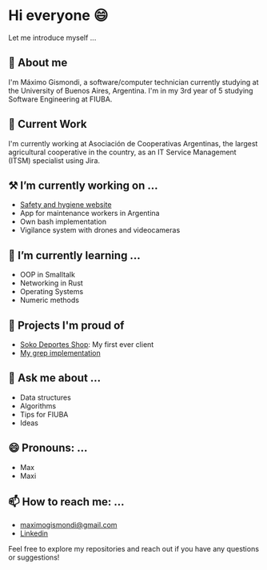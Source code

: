 # Hi everyone 😄

Let me introduce myself ...

## 👤 About me

I'm Máximo Gismondi, a software/computer technician currently studying at the University of Buenos Aires, Argentina. I'm in my 3rd year of 5 studying Software Engineering at FIUBA.

## 🏢 Current Work

I'm currently working at Asociación de Cooperativas Argentinas, the largest agricultural cooperative in the country, as an IT Service Management (ITSM) specialist using Jira.

## ⚒️ I’m currently working on ...
  - [Safety and hygiene website](byb.com.ar)
  - App for maintenance workers in Argentina
  - Own bash implementation
  - Vigilance system with drones and videocameras

## 🌱 I’m currently learning ...
  - OOP in Smalltalk
  - Networking in Rust
  - Operating Systems
  - Numeric methods

## 🏅 Projects I'm proud of
  - [Soko Deportes Shop](https://sokodeportes.com.ar): My first ever client
  - [My grep implementation](https://github.com/maximogismondi/taller-deymonnaz)

## 💬 Ask me about ...
  - Data structures
  - Algorithms
  - Tips for FIUBA
  - Ideas

## 😄 Pronouns: ...
  - Max
  - Maxi
  
## 📫 How to reach me: ...
  - <maximogismondi@gmail.com>
  - [Linkedin](https://www.linkedin.com/in/maximogismondi/)

Feel free to explore my repositories and reach out if you have any questions or suggestions!
